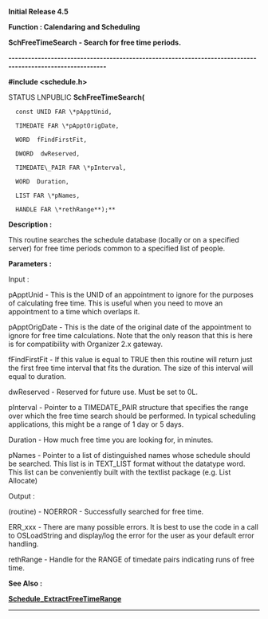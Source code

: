 




<!--
 /\* Font Definitions \*/
 @font-face
 {font-family:Helv;
 panose-1:2 11 6 4 2 2 2 3 2 4;}
@font-face
 {font-family:"Cambria Math";
 panose-1:2 4 5 3 5 4 6 3 2 4;}
 /\* Style Definitions \*/
 p.MsoNormal, li.MsoNormal, div.MsoNormal
 {margin-top:0cm;
 margin-right:0cm;
 margin-bottom:8.0pt;
 margin-left:0cm;
 line-height:107%;
 font-size:11.0pt;
 font-family:"Calibri",sans-serif;}
.MsoChpDefault
 {font-size:11.0pt;}
.MsoPapDefault
 {margin-bottom:8.0pt;
 line-height:107%;}
 /\* Page Definitions \*/
 @page WordSection1
 {size:612.0pt 792.0pt;
 margin:72.0pt 72.0pt 72.0pt 72.0pt;}
div.WordSection1
 {page:WordSection1;}
-->




**Initial Release 4.5**



**Function : Calendaring and
Scheduling**



**SchFreeTimeSearch** **- Search
for free time periods.**


**----------------------------------------------------------------------------------------------------------**



**#include <schedule.h>**



STATUS
LNPUBLIC **SchFreeTimeSearch(**  

      const UNID FAR \*pApptUnid,  

      TIMEDATE FAR \*pApptOrigDate,  

      WORD  fFindFirstFit,  

      DWORD  dwReserved,  

      TIMEDATE\_PAIR FAR \*pInterval,  

      WORD  Duration,  

      LIST FAR \*pNames,  

      HANDLE FAR \*rethRange**);**



**Description :**



This routine
searches the schedule database (locally or on a specified server) for free time
periods common to a specified list of people.


 


**Parameters :**



Input :  

pApptUnid  -  This is the UNID of an appointment to ignore for the purposes of
calculating free time. This is useful when you need to move an appointment to a
time which overlaps it.  

  

pApptOrigDate  -  This is the date of the original date of the appointment to
ignore for free time calculations. Note that the only reason that this is here
is for compatibility with Organizer 2.x gateway.  

  

fFindFirstFit  -  If this value is equal to TRUE then this routine will return
just the first free time interval that fits the duration. The size of this
interval will equal to duration.  

  

dwReserved  -  Reserved for future use.  Must be set to 0L.  

  

pInterval  -  Pointer to a TIMEDATE\_PAIR structure that specifies the range
over which the free time search should be performed. In typical scheduling
applications, this might be a range of 1 day or 5 days.  

  

Duration  -  How much free time you are looking for, in minutes.  

  

pNames  -  Pointer to a list of distinguished names whose schedule should be
searched. This list is in TEXT\_LIST format without the datatype word. This list
can be conveniently built with the textlist package (e.g. List Allocate)  

  




Output :  

(routine)  -  NOERROR - Successfully searched for free time.  

ERR\_xxx - There are many possible errors. It is best to use the code in a call
to OSLoadString and display/log the error for the user as your default error
handling.  

  

  

rethRange  -  Handle for the RANGE of timedate pairs indicating runs of free
time.  

  




 **See Also :**


**[Schedule\_ExtractFreeTimeRange](notes:///8525872100478C66/61FD4E9848264AD28525620B006BA8BD/0590897DEE4AE69E482573FB003235C6)**



----------------------------------------------------------------------------------------------------------


 





